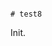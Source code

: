                                                                                                                                                                                                             # test8

Init.
